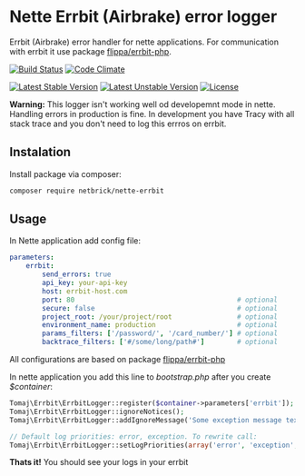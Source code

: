 Nette Errbit (Airbrake) error logger
===================================

Errbit (Airbrake) error handler for nette applications.
For communication with errbit it use package [flippa/errbit-php](https://github.com/flippa/errbit-php). 

[![Build Status](https://secure.travis-ci.org/tomaj/nette-errbit.png)](http://travis-ci.org/tomaj/nette-errbit)
[![Code Climate](https://codeclimate.com/github/tomaj/nette-errbit/badges/gpa.svg)](https://codeclimate.com/github/tomaj/nette-errbit)

[![Latest Stable Version](https://poser.pugx.org/tomaj/nette-errbit/v/stable.svg)](https://packagist.org/packages/tomaj/nette-errbit)
[![Latest Unstable Version](https://poser.pugx.org/tomaj/nette-errbit/v/unstable.svg)](https://packagist.org/packages/tomaj/nette-errbit)
[![License](https://poser.pugx.org/tomaj/nette-errbit/license.svg)](https://packagist.org/packages/tomaj/nette-errbit)


**Warning:** This logger isn't working well od developemnt mode in nette. Handling errors in production is fine. In development you have Tracy with all stack trace and you don't need to log this errros on errbit.

Instalation
-----------

Install package via composer:

``` bash
composer require netbrick/nette-errbit
```

Usage
-----

In Nette application add config file:


``` yml
parameters:
	errbit:
		send_errors: true
		api_key: your-api-key
		host: errbit-host.com
		port: 80                                        # optional
		secure: false                                   # optional
		project_root: /your/project/root                # optional
		environment_name: production                    # optional
		params_filters: ['/password/', '/card_number/'] # optional
		backtrace_filters: ['#/some/long/path#']        # optional
```

All configurations are based on package [flippa/errbit-php](https://github.com/flippa/errbit-php)

In nette application you add this line to *bootstrap.php* after you create *$container*:

``` php
Tomaj\Errbit\ErrbitLogger::register($container->parameters['errbit']);
Tomaj\Errbit\ErrbitLogger::ignoreNotices();
Tomaj\Errbit\ErrbitLogger::addIgnoreMessage('Some exception message text');

// Default log priorities: error, exception. To rewrite call:
Tomaj\Errbit\ErrbitLogger::setLogPriorities(array('error', 'exception', 'access'));
```

**Thats it!** You should see your logs in your errbit



